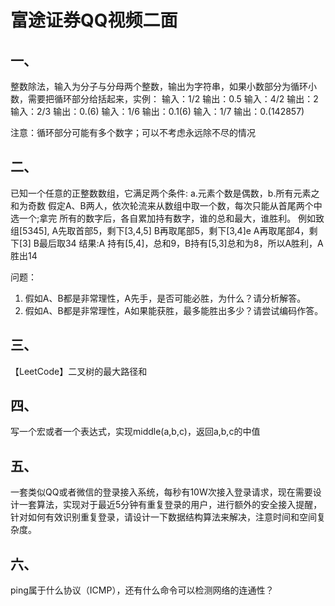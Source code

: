 # 富途证券QQ视频二面

## 一、
整数除法，输入为分子与分母两个整数，输出为字符串，如果小数部分为循环小数，需要把循环部分给括起来，实例：
输入：1/2 输出：0.5
输入：4/2 输出：2
输入：2/3 输出：0.(6)
输入：1/6 输出：0.1(6)
输入：1/7 输出：0.(142857)

注意：循环部分可能有多个数字；可以不考虑永远除不尽的情况

## 二、
已知一个任意的正整数数组，它满足两个条件:
a.元素个数是偶数，b.所有元素之和为奇数
假定A、B两人，依次轮流来从数组中取一个数，每次只能从首尾两个中选一个;拿完
所有的数字后，各自累加持有数字，谁的总和最大，谁胜利。
例如致组[5345],
A先取首部5，剩下[3,4,5]
B再取尾部5，剩下[3,4]e
A再取尾部4，剩下[3]
B最后取34
结果:A 持有[5,4]，总和9，B持有[5,3]总和为8，所以A胜利，A胜出14

问题：
1. 假如A、B都是非常理性，A先手，是否可能必胜，为什么？请分析解答。
2. 假如A、B都是非常理性，A如果能获胜，最多能胜出多少？请尝试编码作答。


## 三、
【LeetCode】二叉树的最大路径和

## 四、
写一个宏或者一个表达式，实现middle(a,b,c)，返回a,b,c的中值

## 五、
一套类似QQ或者微信的登录接入系统，每秒有10W次接入登录请求，现在需要设计一套算法，实现对于最近5分钟有重复登录的用户，进行额外的安全接入提醒，针对如何有效识别重复登录，请设计一下数据结构算法来解决，注意时间和空间复杂度。

## 六、
ping属于什么协议（ICMP），还有什么命令可以检测网络的连通性？
